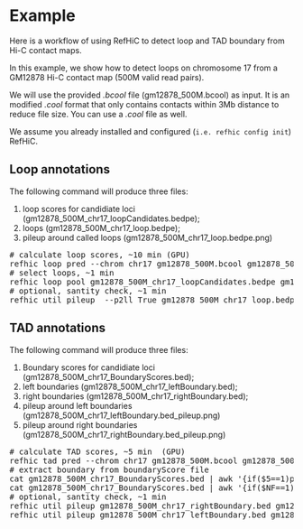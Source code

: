 # Example
Here is a workflow of using RefHiC to detect loop and TAD boundary from Hi-C contact maps.

In this example, we  show how to detect loops on chromosome 17 from a GM12878 Hi-C contact map (500M valid read pairs). 

We will use the provided <i>.bcool</i> file (gm12878_500M.bcool) as input. It is an modified <i>.cool</i> format that only contains contacts within 3Mb distance to reduce file size. You can use a <i>.cool</i> file as well. 

We assume you already installed and configured (`i.e. refhic config init`) RefHiC. 
##  Loop annotations
The following command will produce three files: 
   1) loop scores for candidiate loci (gm12878_500M_chr17_loopCandidates.bedpe); 
   2) loops (gm12878_500M_chr17_loop.bedpe); 
   3) pileup around called loops (gm12878_500M_chr17_loop.bedpe.png)
<pre>
# calculate loop scores, ~10 min (GPU)
refhic loop pred --chrom chr17 gm12878_500M.bcool gm12878_500M_chr17_loopCandidates.bedpe
# select loops, ~1 min
refhic loop pool gm12878_500M_chr17_loopCandidates.bedpe gm12878_500M_chr17_loop.bedpe
# optional, santity check, ~1 min 
refhic util pileup  --p2ll True gm12878_500M_chr17_loop.bedpe gm12878_500M.bcool
</pre>

##  TAD annotations
The following command will produce three files: 
   1. Boundary scores for candidiate loci (gm12878_500M_chr17_BoundaryScores.bed); 
   2. left boundaries (gm12878_500M_chr17_leftBoundary.bed); 
   3. right boundaries (gm12878_500M_chr17_rightBoundary.bed); 
   4. pileup around left boundaries (gm12878_500M_chr17_leftBoundary.bed_pileup.png)
   5. pileup around right boundaries (gm12878_500M_chr17_rightBoundary.bed_pileup.png)
<pre>
# calculate TAD scores, ~5 min  (GPU)
refhic tad pred --chrom chr17 gm12878_500M.bcool gm12878_500M_chr17_BoundaryScores.bed
# extract boundary from boundaryScore file
cat gm12878_500M_chr17_BoundaryScores.bed | awk '{if($5==1)print}' > gm12878_500M_chr17_leftBoundary.bed
cat gm12878_500M_chr17_BoundaryScores.bed | awk '{if($NF==1)print}' > gm12878_500M_chr17_rightBoundary.bed
# optional, santity check, ~1 min
refhic util pileup gm12878_500M_chr17_rightBoundary.bed gm12878_500M.bcool
refhic util pileup gm12878_500M_chr17_leftBoundary.bed gm12878_500M.bcool
</pre>

